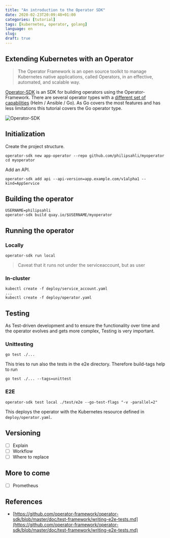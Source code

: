 ```yaml
---
title: "An introduction to the Operator SDK"
date: 2020-02-23T20:09:48+01:00
categories: [tutorial]
tags: [kubernetes, operator, golang]
language: en
slug:
draft: true
---
```


## Extending Kubernetes with an Operator

> The Operator Framework is an open source toolkit to manage Kubernetes native applications, called Operators, in an effective, automated, and scalable way.


[Operator-SDK][Operator-SDK] is an SDK for building operators using the Operator-Framework. There are several operator types with a [different set of capabilities](https://github.com/operator-framework/operator-sdk#operator-capability-level) (Helm / Ansible / Go). As Go covers the most features and has less limitations this tutorial covers the Go operator type.

![Operator-SDK](https://github.com/operator-framework/operator-sdk/raw/master/doc/images/operator_logo_sdk_color.svg?sanitize=true)

## Initialization

Create the project structure.

    operator-sdk new app-operator --repo github.com/philipsahli/myoperator
    cd myoperator

Add an API.
 
    operator-sdk add api --api-version=app.example.com/v1alpha1 --kind=AppService

## Building the operator

    USERNAME=philipsahli
    operator-sdk build quay.io/$USERNAME/myoperator

## Running the operator

[Operator-SDK]: https://github.com/operator-framework/operator-sdk 

### Locally

    operator-sdk run local

> Caveat that it runs not under the serviceaccount, but as user 

### In-cluster

    kubectl create -f deploy/service_account.yaml
    ...
    kubectl create -f deploy/operator.yaml

## Testing

As Test-driven development and to ensure the functionality over time and the operator evolves and gets more complex, Testing is very important.

### Unittesting

    go test ./...

This tries to run also the tests in the e2e directory. Therefore build-tags help to run 

    go test ./... --tags=unittest

### E2E

    operator-sdk test local ./test/e2e --go-test-flags "-v -parallel=2"

This deploys the operator with the Kubernetes resource defined in `deploy/operator.yaml`.

## Versioning

- [ ] Explain
- [ ] Workflow
- [ ] Where to replace

## More to come

- [ ] Prometheus

## References

- [https://github.com/operator-framework/operator-sdk/blob/master/doc/test-framework/writing-e2e-tests.md](https://github.com/operator-framework/operator-sdk/blob/master/doc/test-framework/writing-e2e-tests.md)